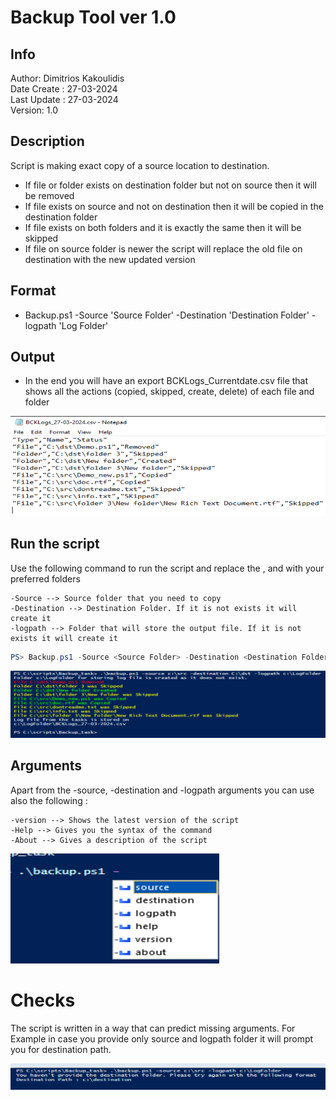 # Backup Tool ver 1.0
## Info
 Author: Dimitrios Kakoulidis <br>
 Date Create : 27-03-2024 <br>
 Last Update : 27-03-2024 <br>
 Version: 1.0

 ## Description 
   Script is making exact copy of a source location to destination.
   - If file or folder exists on destination folder but not on source then it will be removed
   - If file exists on source and not on destination then it will be copied in the destination folder
   - If file exists on both folders and it is  exactly the same then it will be skipped 
   - If file on source folder is newer the script will replace the old file on destination with the new updated version
 
 ## Format
   - Backup.ps1 -Source 'Source Folder' -Destination 'Destination Folder' -logpath 'Log Folder'  
  
 ## Output
   - In the end you will have an export BCKLogs_Currentdate.csv file that shows all the actions (copied, skipped, create, delete) of each file and folder
 
 ![Alt text](/screenshots/report.png?raw=true "CSV Export")


 ## Run the script
 
   Use the following command to run the script and replace the <Source Folder>, <Destination Folder> and <Log Folder> with your preferred folders
```
-Source --> Source folder that you need to copy
-Destination --> Destination Folder. If it is not exists it will create it
-logpath --> Folder that will store the output file. If it is not exists it will create it
```

   
```powershell
PS> Backup.ps1 -Source <Source Folder> -Destination <Destination Folder> -logpath <Log Folder> 
```

   ![Alt text](/screenshots/Output.png?raw=true "Console Output")

## Arguments
Apart from the -source, -destination and -logpath arguments you can use also the following :
```
-version --> Shows the latest version of the script
-Help --> Gives you the syntax of the command
-About --> Gives a description of the script
```

 ![Alt text](/screenshots/triggers.png?raw=true "Arguments")

# Checks

The script is written in a way that can predict missing arguments. For Example in case you provide only source and logpath folder it will prompt you for destination path. 

 ![Alt text](/screenshots/no_dest_folder.png?raw=true "Error")
